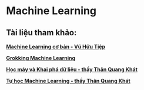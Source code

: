 # **Machine Learning**

## **Tài liệu tham khảo:**

[**Machine Learning cơ bản - Vũ Hữu Tiệp**](https://machinelearningcoban.com/)

[**Grokking Machine Learning**](https://drive.google.com/file/d/1do9Vr4p3_ixQcAVypElWm0z5q_VM7TfX/view?usp=drive_link)

[**Học máy và Khai phá dữ liệu - thầy Thân Quang Khát**](https://users.soict.hust.edu.vn/khoattq/ml-dm-course/)

[**Tự học Machine Learning - thầy Thân Quang Khát**](https://www.youtube.com/playlist?list=PLaKukjQCR56ZRh2cAkweftiZCF2sTg11_)